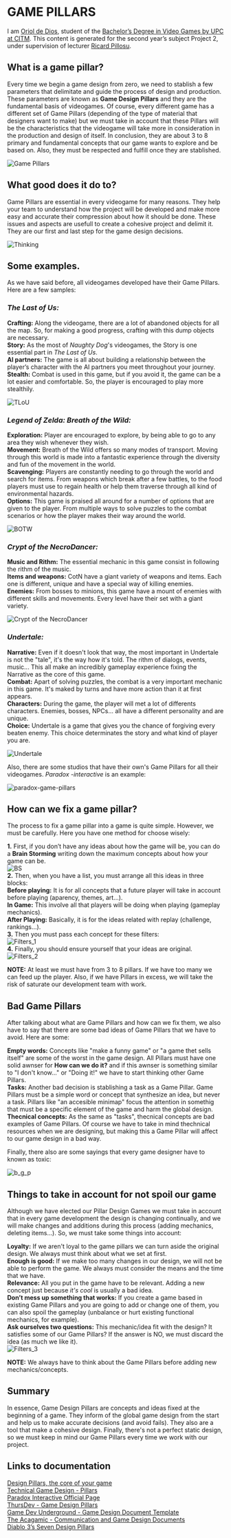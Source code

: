 ﻿# GAME PILLARS

I am [Oriol de Dios](https://www.linkedin.com/in/orioldedios), student of the
[Bachelor’s Degree in Video Games by UPC at CITM](https://www.citm.upc.edu/ing/estudis/graus-videojocs/). This content is generated for the second year’s
subject Project 2, under supervision of lecturer
[Ricard Pillosu](https://es.linkedin.com/in/ricardpillosu).

## What is a game pillar?
Every time we begin a game design from zero, we need to stablish a few parameters that delimitate and guide the process of design and production. These parameters are known as **Game Design Pillars** and they are the fundamental basis of videogames. Of course, every different game has a different set of Game Pillars (depending of the type of material that designers want to make) but we must take in account that these Pillars will be the characteristics that the videogame will take more in consideration in the production and design of itself. In conclusion, they are about 3 to 8 primary and fundamental concepts that our game wants to explore and be based on. Also, they must be respected and fulfill once they are stablished.  
  
![Game Pillars](https://github.com/orioldedios/Design-Pillar-Games/blob/master/docs/Game%20Pillars.png?raw=true)

## What good does it do to?
Game Pillars are essential in every videogame for many reasons. They help your team to understand how the project will be developed and make more easy and accurate their compression about how it should be done. These issues and aspects are usefull to create a cohesive project and delimit it. They are our first and last step for the game design decisions.

![Thinking](/docs/Thinking.jpg)

## Some examples.
As we have said before, all videogames developed have their Game Pillars. Here are a few samples:  

### *The Last of Us:*  

**Crafting:** Along the videogame, there are a lot of abandoned objects for all the map. So, for making a good progress, crafting with this dump objects are necessary.  
**Story:** As the most of *Naughty Dog*'s videogames, the Story is one essential part in *The Last of Us*.  
**AI partners:** The game is all about building a relationship between the player’s character with the AI partners you meet throughout your journey.  
**Stealth:** Combat is used in this game, but if you avoid it, the game can be a lot easier and comfortable. So, the player is encouraged to play more stealthily.  

![TLoU](/docs/TLoU.jpg)  

### *Legend of Zelda: Breath of the Wild:*  

**Exploration:** Player are encouraged to explore, by being able to go to any area they wish whenever they wish.  
**Movement:**  Breath of the Wild offers so many modes of transport. Moving through this world is made into a fantastic experience through the diversity and fun of the movement in the world.  
**Scavenging:** Players are constantly needing to go through the world and search for items. From weapons which break after a few battles, to the food players must use to regain health or help them traverse through all kind of environmental hazards.  
**Options:** This game is praised all around for a number of options that are given to the player. From multiple ways to solve puzzles to the combat scenarios or how the player makes their way around the world.  

![BOTW](/docs/botw.jpg)  

### *Crypt of the NecroDancer:*  

**Music and Rithm:** The essential mechanic in this game consist in following the rithm of the music.  
**Items and weapons:** CotN have a giant variety of weapons and items. Each one is different, unique and have a special way of killing enemies.  
**Enemies:** From bosses to minions, this game have a mount of enemies with different skills and movements. Every level have their set with a giant variety.

![Crypt of the NecroDancer](/docs/CryptoftheNecroDancer.jpg)  

### *Undertale:*  

**Narrative:** Even if it doesn't look that way, the most important in Undertale is not the "tale", it's the way how it's told. The rithm of dialogs, events, music... This all make an incredibly gameplay experience fixing the Narrative as the core of this game.  
**Combat:** Apart of solving puzzles, the combat is a very important mechanic in this game. It's maked by turns and have more action than it at first appears.  
**Characters:** During the game, the player will met a lot of differents characters. Enemies, bosses, NPCs... all have a different personality and are unique.  
**Choice:** Undertale is a game that gives you the chance of forgiving every beaten enemy. This choice determinates the story and what kind of player you are.   

![Undertale](/docs/Undertale-HD-Wallpaper.png)  

Also, there are some studios that have their own's Game Pillars for all their videogames. *Paradox -interactive* is an example:  

![paradox-game-pillars](/docs/paradox-game-pillars.jpg)

## How can we fix a game pillar?
The process to fix a game pillar into a game is quite simple. However, we must be carefully. Here you have one method for choose wisely:

**1.** First, if you don’t have any ideas about how the game will be, you can do a **Brain Storming** writing down the maximum concepts about how your game can be.  
![BS](/docs/BS.jpg)  
**2.** Then, when you have a list, you must arrange all this ideas in three blocks:  
**Before playing:** It is for all concepts that a future player will take in account before playing (aparency, themes, art...).  
**In Game:** This involve all that players will be doing when playing (gameplay mechanics).  
**After Playing:** Basically, it is for the ideas related with replay (challenge, rankings...).  
**3.** Then you must pass each concept for these filters:  
![Filters_1](/docs/Filters_1.png)  
**4.** Finally, you should ensure yourself that your ideas are original.  
![Filters_2](/docs/Filters_2.png)  

**NOTE:** At least we must have from 3 to 8 pillars. If we have too many we can feed up the player. Also, if we have Pillars in excess, we will take the risk of saturate our development team with work.  

## Bad Game Pillars
After talking about what are Game Pillars and how can we fix them, we also have to say that there are some bad ideas of Game Pillars that we have to avoid. Here are some:

**Empty words:** Concepts like "make a funny game" or "a game thet sells itself" are some of the worst in the game design. All Pillars must have one solid awnser for **How can we do it?** and if this awnser is something similar to "I don't know..." or "Doing it!" we have to start thinking other Game Pillars.  
**Tasks:** Another bad decision is stablishing a task as a Game Pillar. Game Pillars must be a simple word or concept that synthesize an idea, but never a task. Pillars like "an accesible minimap" focus the attention in somethig that must be a specific element of the game and harm the global design.  
**Thecnical concepts:** As the same as "tasks", thecnical concepts are bad examples of Game Pillars. Of course we have to take in mind thechnical resources when we are designing, but making this a Game Pillar will affect to our game design in a bad way.  

Finally, there also are some sayings that every game designer have to known as toxic:  

![b_g_p](/docs/Bad_game_pillars.png)  

## Things to take in account for not spoil our game
Although we have elected our Pillar Design Games we must take in account that in every game development the design is changing continually, and we will make changes and additions during this process (adding mechanics, deleting items...). So, we must take some things into account:  

**Loyalty:** If we aren't loyal to the game pillars we can turn aside the original design. We always must think about what we set at first.  
**Enough is good:** If we make too many changes in our design, we will not be able to perform the game. We always must consider the means and the time that we have.    
**Relevance:**  All you put in the game have to be relevant. Adding a new concept just because *it's cool* is usually a bad idea.  
**Don’t mess up something that works:** If you create a game based in existing Game Pillars and you are going to add or change one of them, you can also spoil the gameplay (unbalance or hurt existing functional mechanics, for example).  
**Ask ourselves two questions:** This mechanic/idea fit with the design? It satisfies some of our Game Pillars? If the answer is NO, we must discard the idea (as much we like it).  
![Filters_3](/docs/Filters_3.png)

**NOTE:** We always have to think about the Game Pillars before adding new mechanics/concepts.  

## Summary
In essence, Game Design Pillars are concepts and ideas fixed at the beginning of a game. They inform of the global game design from the start and help us to make accurate decisions (and avoid fails). They also are a tool that make a cohesive design. Finally, there's not a perfect static design, so we must keep in mind our Game Pillars every time we work with our project. 

## Links to documentation  
[Design Pillars, the core of your game](https://www.gamasutra.com/blogs/MaxPears/20171012/307469/Design_Pillars__The_Core_of_Your_Game.php)  
[Technical Game Design  - Pillars](http://technicalgamedesign.blogspot.com.es/2011/04/pillars.html)  
[Paradox Interactive Official Page](https://www.paradoxinteractive.com/en/)  
[ThursDev - Game Design Pillars](https://www.youtube.com/watch?v=_EtxKlctpXw)  
[Game Dev Underground - Game Design Document Template](http://gdu.io/blog/game-design-document-template-one-page-super-easy/)  
[The Acagamic - Communication and Game Design Documents](http://www.acagamic.com/courses/infr1330-2014/communication-and-game-design-documents/)  
[Diablo 3’s Seven Design Pillars](https://www.diabloii.net/blog/comments/diablo-3s-seven-design-pillars-2)  
